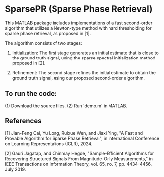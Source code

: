 # SparsePR (Sparse Phase Retrieval)

This MATLAB package includes implementations of a fast second-order algorithm that utilizes a Newton-type method with hard thresholding for sparse phase retrieval, as proposed in [1].

The algorithm consists of two stages:

1. Initialization: The first stage generates an initial estimate that is close to the ground truth signal, using the sparse spectral initialization method proposed in [2].

2. Refinement: The second stage refines the initial estimate to obtain the ground truth signal, using our proposed second-order algorithm.


## To run the code:
(1) Download the source files.
(2) Run 'demo.m' in MATLAB.


## References
[1] Jian-Feng Cai, Yu Long, Ruixue Wen, and Jiaxi Ying, "A Fast and Provable Algorithm for Sparse Phase Retrieval", in International Conference on Learning Representations (ICLR), 2024.

[2] Gauri Jagatap, and Chinmay Hegde, "Sample-Efficient Algorithms for Recovering Structured Signals From Magnitude-Only Measurements," in IEEE Transactions on Information Theory, vol. 65, no. 7, pp. 4434-4456, July 2019.
